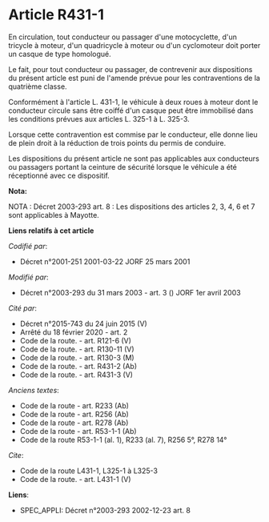 # Article R431-1

En circulation, tout conducteur ou passager d'une motocyclette, d'un tricycle à moteur, d'un quadricycle à moteur ou d'un
cyclomoteur doit porter un casque de type homologué.

Le fait, pour tout conducteur ou passager, de contrevenir aux dispositions du présent article est puni de l'amende prévue
pour les contraventions de la quatrième classe.

Conformément à l'article L. 431-1, le véhicule à deux roues à moteur dont le conducteur circule sans être coiffé d'un casque
peut être immobilisé dans les conditions prévues aux articles L. 325-1 à L. 325-3.

Lorsque cette contravention est commise par le conducteur, elle donne lieu de plein droit à la réduction de trois points du
permis de conduire.

Les dispositions du présent article ne sont pas applicables aux conducteurs ou passagers portant la ceinture de sécurité
lorsque le véhicule a été réceptionné avec ce dispositif.

**Nota:**

NOTA : Décret 2003-293 art. 8 : Les dispositions des articles 2, 3, 4, 6 et 7 sont applicables à Mayotte.

**Liens relatifs à cet article**

_Codifié par_:

  - Décret n°2001-251 2001-03-22 JORF 25 mars 2001

_Modifié par_:

  - Décret n°2003-293 du 31 mars 2003 - art. 3 () JORF 1er avril 2003

_Cité par_:

  - Décret n°2015-743 du 24 juin 2015 (V)
  - Arrêté du 18 février 2020 - art. 2
  - Code de la route. - art. R121-6 (V)
  - Code de la route. - art. R130-11 (V)
  - Code de la route. - art. R130-3 (M)
  - Code de la route. - art. R431-2 (Ab)
  - Code de la route. - art. R431-3 (V)

_Anciens textes_:

  - Code de la route - art. R233 (Ab)
  - Code de la route - art. R256 (Ab)
  - Code de la route - art. R278 (Ab)
  - Code de la route - art. R53-1-1 (Ab)
  - Code de la route R53-1-1  (al. 1), R233 (al. 7), R256 5°, R278 14°

_Cite_:

  - Code de la route L431-1, L325-1 à L325-3
  - Code de la route. - art. L431-1 (V)

**Liens**:

  - SPEC_APPLI: Décret n°2003-293 2002-12-23 art. 8

